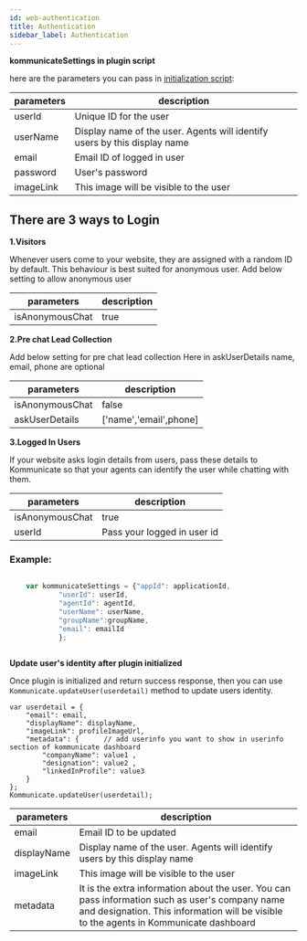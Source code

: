 ```yaml
---
id: web-authentication
title: Authentication
sidebar_label: Authentication
---
```



**kommunicateSettings in plugin script**

here are the parameters you can pass in [initialization script](https://docs.kommunicate.io/docs/web-installation.html#script'): 

|parameters | description|
|---    |---    |
|userId | Unique ID for the user|
|userName | Display name of the user. Agents will identify users by this display name|
|email | Email ID of logged in user|
|password | User's password|
|imageLink | This image will be visible to the user |

## There are 3 ways to Login

**1.Visitors**

Whenever users come to your website, they are assigned with a random ID by default. This behaviour is best suited for anonymous user.
Add below setting to allow anonymous user


|parameters | description|
|---    |---    |
|isAnonymousChat | true|

**2.Pre chat Lead Collection**

Add below setting for pre chat lead collection 
Here in askUserDetails name, email, phone are optional

|parameters | description|
|---    |---    |
|isAnonymousChat | false|
|askUserDetails  | ['name','email',phone]|


**3.Logged In Users**

If your website asks login details from users, pass these details to Kommunicate so that your agents can identify the user while chatting with them.

|parameters | description|
|---    |---    |
|isAnonymousChat| true|
|userId| Pass your logged in user id|



### Example:
```javascript

    var kommunicateSettings = {"appId": applicationId,
            "userId": userId,
            "agentId": agentId,
            "userName": userName,
            "groupName":groupName,
            "email": emailId
            };
   

```


**Update user's identity after plugin initialized**

Once plugin is initialized and return success response, then you can use `Kommunicate.updateUser(userdetail)` method to update users identity.

```
var userdetail = {
    "email": email,
    "displayName": displayName,
    "imageLink": profileImageUrl,
    "metadata": {      // add userinfo you want to show in userinfo section of kommunicate dashboard
        "companyName": value1 ,
        "designation": value2 ,
        "linkedInProfile": value3
    }
};
Kommunicate.updateUser(userdetail);
```
|parameters | description|
|---    |---    |
|email| Email ID to be updated|
|displayName | Display name of the user. Agents will identify users by this display name|
|imageLink | This image will be visible to the user |
|metadata | It is the extra information about the user. You can pass information such as user's company name and designation. This information will be visible to the agents in Kommunicate dashboard |
